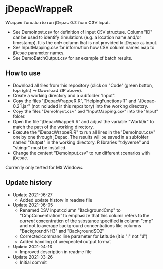 # jDepacWrappeR
Wrapper function to run jDepac 0.2 from CSV input. 
 - See DemoInput.csv for definition of input CSV structure. Column "ID" can be used to identify simulations (e.g. a location name and/or timestamp). It is the only column that is not provided to jDepac as input.
 - See InputMapping.csv for information how CSV column names map to jDepac parameter names.
 - See DemoBatchOutput.csv for an example of batch results.
 
 ## How to use
  - Download all files from this repository (click on "Code" (green button, top right) -> Download ZIP above).
  - Create a working directory and a subfolder "Input".
  - Copy the files "jDepacWrappeR.R", "HelpingFunctions.R" and "JDepac-0.2.1.jar" (not included in this repository) into the working directory.
  - Copy the files "DemoInput.csv" and "InputMapping.csv" into the "Input" folder.
  - Open the file "jDepacWrappeR.R" and adjust the variable "WorkDir" to match the path of the working directory.
  - Execute the "jDepacWrappeR.R" to run all lines in the "DemoInput.csv" one by one through jDepac. The results will be saved in a subfolder named "Output" in the working directory. R libraries "tidyverse" and "stringr" must be installed.
  - Change the content "DemoInput.csv" to run different scenarios with jDepac.

Currently only tested for MS Windows.

## Update history
 - Update 2021-06-27
   - Added update history in readme file 
 - Update 2021-06-05
   - Renamed CSV input column "BackgroundCmp" to "CmpConcentration" to emphasize that this column refers to the *current* concentration of the substance specified in column "cmp" and not to average background concentrations like columns "BackgroundNH3" and "BackgroundSO2"
   - Corrected command line parameter for latitude (it is "l" not "d")
   - Added handling of unexpected output format
 - Update 2021-04-16
   - Improved description in readme file
 - Update 2021-03-26
   - Initial commit

